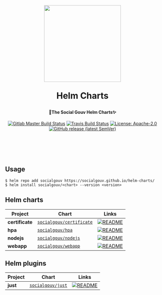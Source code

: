 <h1 align="center">
  <img src="https://github.com/SocialGouv/helm-charts/raw/master/.github/boat.gif" width="250"/>
  <p align="center">Helm Charts</p>
  <p align="center" style="font-size: 0.5em">🧹The Social Gouv Helm Charts✨</p>
</h1>

<p align="center">
  <a href="https://gitlab.factory.social.gouv.fr/SocialGouv/helm-charts/pipelines"><img src="https://gitlab.factory.social.gouv.fr/SocialGouv/helm-charts/badges/master/pipeline.svg" alt="Gitlab Master Build Status"></a>
  <a href="https://travis-ci.com/SocialGouv/helm-charts"><img src="https://travis-ci.com/SocialGouv/helm-charts.svg?branch=master" alt="Travis Build Status"></a>
  <a href="https://opensource.org/licenses/Apache-2.0"><img src="https://img.shields.io/badge/License-Apache--2.0-yellow.svg" alt="License: Apache-2.0"></a>
  <a href="https://github.com/SocialGouv/helm-charts/releases "><img alt="GitHub release (latest SemVer)" src="https://img.shields.io/github/v/release/SocialGouv/helm-charts?sort=semver"></a>
</p>

<br>
<br>
<br>
<br>

## Usage

```
$ helm repo add socialgouv https://socialgouv.github.io/helm-charts/
$ helm install socialgouv/<chart> --version <version>
```

## Helm charts

| Project         | Chart                                            | Links                                                                                       |
| --------------- | ------------------------------------------------ | ------------------------------------------------------------------------------------------- |
| **certificate** | [`socialgouv/certificate`](./charts/certificate) | [![README](https://img.shields.io/badge/README--green.svg)](./charts/certificate/README.md) |
| **hpa**         | [`socialgouv/hpa`](./charts/hpa)                 | [![README](https://img.shields.io/badge/README--green.svg)](./charts/hpa/README.md)      |
| **nodejs**      | [`socialgouv/nodejs`](./charts/nodejs)           | [![README](https://img.shields.io/badge/README--green.svg)](./charts/nodejs/README.md)      |
| **webapp**      | [`socialgouv/webapp`](./charts/webapp)           | [![README](https://img.shields.io/badge/README--green.svg)](./charts/webapp/README.md)      |

## Helm plugins

| Project         | Chart                                            | Links                                                                                       |
| --------------- | ------------------------------------------------ | ------------------------------------------------------------------------------------------- |
| **just** | [`socialgouv/just`](./plugins/just) | [![README](https://img.shields.io/badge/README--green.svg)](./plugins/just/README.md) |

<br>
<br>
<br>
<br>

